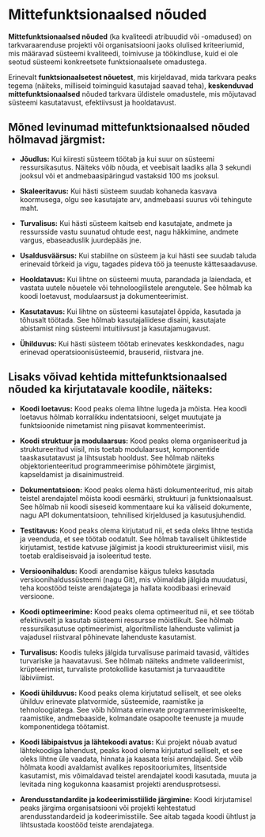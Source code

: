 # Mittefunktsionaalsed nõuded

**Mittefunktsionaalsed nõuded** (ka kvaliteedi atribuudid või -omadused) on tarkvaraarenduse projekti või organisatsiooni jaoks olulised kriteeriumid, mis määravad süsteemi kvaliteedi, toimivuse ja töökindluse, kuid ei ole seotud süsteemi konkreetsete funktsionaalsete omadustega.

Erinevalt **funktsionaalsetest nõuetest**, mis kirjeldavad, mida tarkvara peaks tegema (näiteks, milliseid toiminguid kasutajad saavad teha), **keskenduvad mittefunktsionaalsed** nõuded tarkvara üldistele omadustele, mis mõjutavad süsteemi kasutatavust, efektiivsust ja hooldatavust.

## Mõned levinumad mittefunktsionaalsed nõuded hõlmavad järgmist:

- **Jõudlus:** Kui kiiresti süsteem töötab ja kui suur on süsteemi ressursikasutus. Näiteks võib nõuda, et veebisait laadiks alla 3 sekundi jooksul või et andmebaasipäringud vastaksid 100 ms jooksul.

- **Skaleeritavus:** Kui hästi süsteem suudab kohaneda kasvava koormusega, olgu see kasutajate arv, andmebaasi suurus või tehingute maht.

- **Turvalisus:** Kui hästi süsteem kaitseb end kasutajate, andmete ja ressursside vastu suunatud ohtude eest, nagu häkkimine, andmete vargus, ebaseaduslik juurdepääs jne.

- **Usaldusväärsus:** Kui stabiilne on süsteem ja kui hästi see suudab taluda erinevaid tõrkeid ja vigu, tagades pideva töö ja teenuste kättesaadavuse.

- **Hooldatavus:** Kui lihtne on süsteemi muuta, parandada ja laiendada, et vastata uutele nõuetele või tehnoloogilistele arengutele. See hõlmab ka koodi loetavust, modulaarsust ja dokumenteerimist.

- **Kasutatavus:** Kui lihtne on süsteemi kasutajatel õppida, kasutada ja tõhusalt töötada. See hõlmab kasutajaliidese disaini, kasutajate abistamist ning süsteemi intuitiivsust ja kasutajamugavust.

- **Ühilduvus:** Kui hästi süsteem töötab erinevates keskkondades, nagu erinevad operatsioonisüsteemid, brauserid, riistvara jne.

## Lisaks võivad kehtida mittefunktsionaalsed nõuded ka kirjutatavale koodile, näiteks:

- **Koodi loetavus:** Kood peaks olema lihtne lugeda ja mõista. Hea koodi loetavus hõlmab korralikku indentatsiooni, selget muutujate ja funktsioonide nimetamist ning piisavat kommenteerimist.

- **Koodi struktuur ja modulaarsus:** Kood peaks olema organiseeritud ja struktureeritud viisil, mis toetab modulaarsust, komponentide taaskasutatavust ja lihtsustab hooldust. See hõlmab näiteks objektorienteeritud programmeerimise põhimõtete järgimist, kapseldamist ja disainimustreid.

- **Dokumentatsioon:** Kood peaks olema hästi dokumenteeritud, mis aitab teistel arendajatel mõista koodi eesmärki, struktuuri ja funktsionaalsust. See hõlmab nii koodi siseseid kommentaare kui ka väliseid dokumente, nagu API dokumentatsioon, tehnilised kirjeldused ja kasutusjuhendid.

- **Testitavus:** Kood peaks olema kirjutatud nii, et seda oleks lihtne testida ja veenduda, et see töötab oodatult. See hõlmab tavaliselt ühiktestide kirjutamist, testide katvuse jälgimist ja koodi struktureerimist viisil, mis toetab eraldiseisvaid ja isoleeritud teste.

- **Versioonihaldus:** Koodi arendamise käigus tuleks kasutada versioonihaldussüsteemi (nagu Git), mis võimaldab jälgida muudatusi, teha koostööd teiste arendajatega ja hallata koodibaasi erinevaid versioone.

- **Koodi optimeerimine:** Kood peaks olema optimeeritud nii, et see töötab efektiivselt ja kasutab süsteemi ressursse mõistlikult. See hõlmab ressursikasutuse optimeerimist, algoritmiliste lahenduste valimist ja vajadusel riistvaral põhinevate lahenduste kasutamist.

- **Turvalisus:** Koodis tuleks jälgida turvalisuse parimaid tavasid, vältides turvariske ja haavatavusi. See hõlmab näiteks andmete valideerimist, krüpteerimist, turvaliste protokollide kasutamist ja turvaauditite läbiviimist.

- **Koodi ühilduvus:** Kood peaks olema kirjutatud selliselt, et see oleks ühilduv erinevate platvormide, süsteemide, raamistike ja tehnoloogiatega. See võib hõlmata erinevate programmeerimiskeelte, raamistike, andmebaaside, kolmandate osapoolte teenuste ja muude komponentidega töötamist.

- **Koodi läbipaistvus ja lähtekoodi avatus:** Kui projekt nõuab avatud lähtekoodiga lahendust, peaks kood olema kirjutatud selliselt, et see oleks lihtne üle vaadata, hinnata ja kaasata teisi arendajaid. See võib hõlmata koodi avaldamist avalikes repositooriumites, litsentside kasutamist, mis võimaldavad teistel arendajatel koodi kasutada, muuta ja levitada ning kogukonna kaasamist projekti arendusprotsessi.

- **Arendusstandardite ja kodeerimisstiilide järgimine:** Koodi kirjutamisel peaks järgima organisatsiooni või projekti kehtestatud arendusstandardeid ja kodeerimisstiile. See aitab tagada koodi ühtlust ja lihtsustada koostööd teiste arendajatega.

